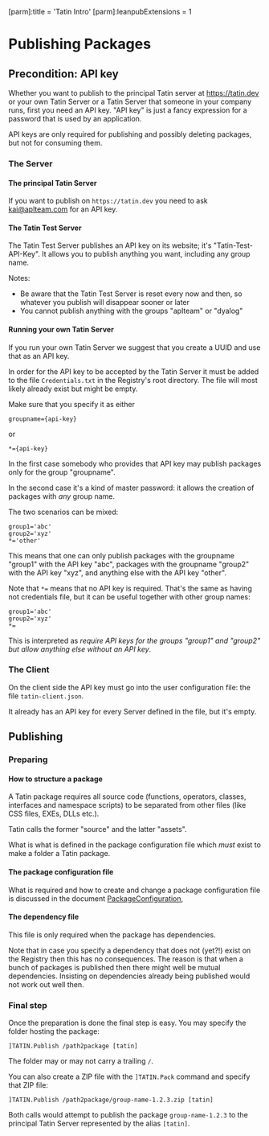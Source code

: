 [parm]:title             = 'Tatin Intro'
[parm]:leanpubExtensions = 1


# Publishing Packages

## Precondition: API key

Whether you want to publish to the principal Tatin server at <https://tatin.dev> or your own Tatin Server or a Tatin Server that someone in your company runs, first you need an API key. "API key" is just a fancy expression for a password that is used by an application.

API keys are only required for publishing and possibly deleting packages, but not for consuming them.


### The Server


#### The principal Tatin Server

If you want to publish on `https://tatin.dev` you need to ask [kai@aplteam.com](mailto:kai@aplteam.com) for an API key.


#### The Tatin Test Server

The Tatin Test Server publishes an API key on its website; it's "Tatin-Test-API-Key". It allows you to publish anything you want, including any group name.

Notes:

* Be aware that the Tatin Test Server is reset every now and then, so whatever you publish will disappear sooner or later
* You cannot publish anything with the groups "aplteam" or "dyalog"



#### Running your own Tatin Server 

If you run your own Tatin Server we suggest that you create a UUID and use that as an API key. 

In order for the API key to be accepted by the Tatin Server it must be added to the file `Credentials.txt` in the Registry's root directory. The file will most likely already exist but might be empty.

Make sure that you specify it as either

```
groupname={api-key}
```

or

```
*={api-key}
```

In the first case somebody who provides that API key may publish packages only for the group "groupname".

In the second case it's a kind of master password: it allows the creation of packages with _any_ group name.

The two scenarios can be mixed:

```
group1='abc'
group2='xyz'
*='other'
```

This means that one can only publish packages with the groupname "group1" with the API key "abc", packages with the groupname "group2" with the API key "xyz", and anything else with the API key "other".

Note that `*=` means that no API key is required. That's the same as having not credentials file, but it can be useful together with other group names:

```
group1='abc'
group2='xyz'
*=
```

This is interpreted as _require API keys for the groups "group1" and "group2" but allow anything else without an API key_.

### The Client

On the client side the API key must go into the user configuration file: the file `tatin-client.json`.

It already has an API key for every Server defined in the file, but it's empty.


## Publishing


### Preparing

#### How to structure a package

A Tatin package requires all source code (functions, operators, classes, interfaces and namespace scripts) to be separated from other files (like CSS files, EXEs, DLLs etc.).

Tatin calls the former "source" and the latter "assets". 

What is what is defined in the package configuration file which _must_ exist to make a folder a Tatin package.


#### The package configuration file

What is required and how to create and change a package configuration file is discussed in the document [PackageConfiguration](./PackageConfiguration.html ),


#### The dependency file

This file is only required when the package has dependencies.

Note that in case you specify a dependency that does not (yet?!) exist on the Registry then this has no consequences. The reason is that when a bunch of packages is published then there might well be mutual dependencies. Insisting on dependencies already being published would not work out well then.


### Final step

Once the preparation is done the final step is easy. You may specify the folder hosting the package:

```
]TATIN.Publish /path2package [tatin]
```

The folder may or may not carry a trailing `/`.

You can also create a ZIP file with the `]TATIN.Pack` command and specify that ZIP file:

```
]TATIN.Publish /path2package/group-name-1.2.3.zip [tatin]
```

Both calls would attempt to publish the package `group-name-1.2.3` to the principal Tatin Server represented by the alias `[tatin]`.